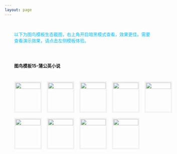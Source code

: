 ```yaml
---
layout: page
---
```

<meta name="referrer" content="never">
<!-- <demo-model url="/"></demo-model> -->

<div style="padding: 30px; color: #01BEFF">以下为图鸟模板生态截图，右上角开启暗黑模式查看，效果更佳。需要查看演示效果，请点击左侧模板体验。</div>



<div style="padding: 30px;font-weight: bold;">图鸟模板15-蒲公英小说</div>

<!-- 完成，已检查 -->
<div class="waterfall">
  <!-- tabbar -->
  <div class="box">
    <img src="https://cdn.nlark.com/yuque/0/2025/jpeg/280373/1737180860596-assets/web-upload/e3085a9b-8e3f-45bc-9aa5-2fe44f200616.jpeg" />
  </div>
  <div class="box">
    <img src="https://cdn.nlark.com/yuque/0/2025/jpeg/280373/1737180857029-assets/web-upload/d999e40f-03a5-44e8-8660-fc3af288d969.jpeg" />
  </div>
  <div class="box">
    <img src="https://cdn.nlark.com/yuque/0/2025/jpeg/280373/1737180858873-assets/web-upload/42e91147-570f-48ec-ac10-94ed4ed48452.jpeg" />
  </div>
  <div class="box">
    <img src="https://cdn.nlark.com/yuque/0/2025/jpeg/280373/1737180857657-assets/web-upload/3d1b31a1-7b95-4c09-8400-ff34dacb298d.jpeg" />
  </div>
  <div class="box">
    <img src="https://cdn.nlark.com/yuque/0/2025/jpeg/280373/1737180857130-assets/web-upload/47ad53f8-8d33-4c44-8e9f-24c353ddaeb2.jpeg" />
  </div>

  <div class="box">
    <img src="https://cdn.nlark.com/yuque/0/2025/jpeg/280373/1737180858860-assets/web-upload/d0564258-a1e7-4692-9c6c-60c710811fbd.jpeg" />
  </div>
  <div class="box">
    <img src="https://cdn.nlark.com/yuque/0/2025/jpeg/280373/1737180856876-assets/web-upload/d28e43c0-c63f-4c12-89a7-4c7b7f2f5437.jpeg" />
  </div>
  <div class="box">
    <img src="https://cdn.nlark.com/yuque/0/2025/jpeg/280373/1737180858239-assets/web-upload/ea7a1248-98fc-4887-8a62-d1a939274df1.jpeg" />
  </div>
  <div class="box">
    <img src="https://cdn.nlark.com/yuque/0/2025/jpeg/280373/1737180857920-assets/web-upload/3b95ce14-96d9-4053-9a0f-7e76adef3d46.jpeg" />
  </div>
</div>


<style scoped>


@media screen and (max-width:400px) {

}

.waterfall {
  column-count: 5; /* 设置列数 */
  column-gap: 16px; /* 设置列间距 */
  width: 100%;
  max-width: 1200px;
  margin: 0 auto;
  padding: 10px 36px 30px 30px;
}

.waterfall-pc {
  column-count: 2; /* 设置列数 */
  column-gap: 16px; /* 设置列间距 */
  width: 100%;
  max-width: 1200px;
  margin: 0 auto;
  padding: 10px 36px 30px 30px;
}

.waterfall-icon {
  column-count: 1; /* 设置列数 */
  column-gap: 16px; /* 设置列间距 */
  width: 100%;
  max-width: 1200px;
  margin: 0 auto;
  padding: 10px 36px 30px 30px;
}

.box {
  min-height: 100px;
  /* background-color: #f0f0f0; */
  margin: 0 0 16px; /* 设置项间距 */
  box-sizing: border-box;
  break-inside: avoid; /* 防止元素在列中被拆分 */
  border: 4px solid #AAAAAA20;
	/* border-radius: 10px; */
  -webkit-transition: 0.2s;
		transition: 0.2s;
}
	.box:hover {
	  border: 4px solid #01BEFF;
    /* border-radius: 10px; */
	}

.box img {
    width: 100%;
    height: auto;
    display: block;
    /* border-radius: 10px; */
    overflow: hide
}
</style>

